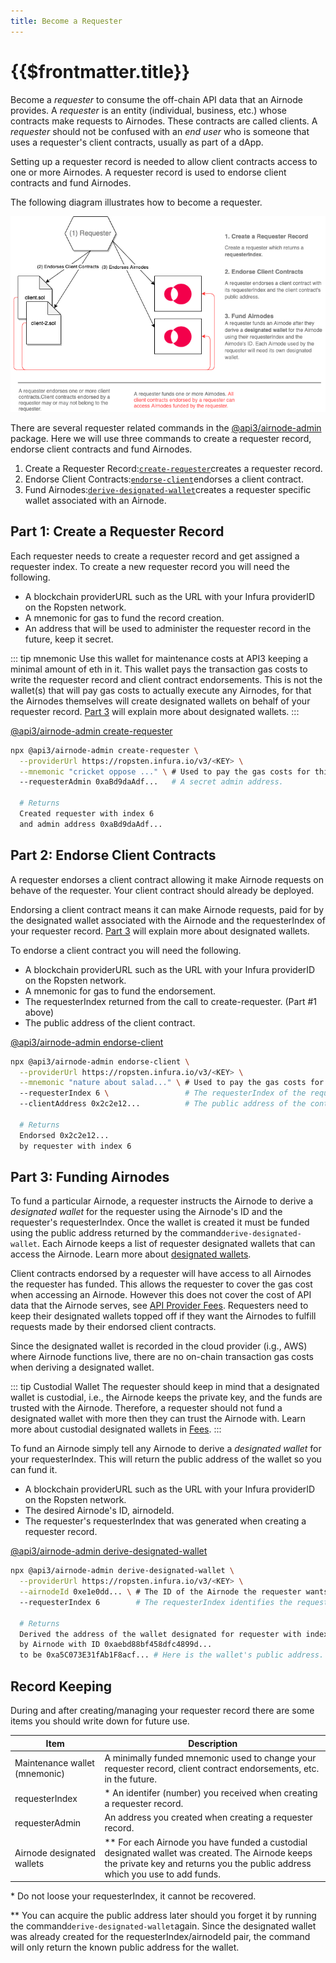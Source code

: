 ```yaml
---
title: Become a Requester
---
```


# {{$frontmatter.title}}

<TocHeader />
<TOC class="table-of-contents" :include-level="[2,3]" />

Become a _requester_ to consume the off-chain API data that an Airnode provides. A _requester_ is an entity (individual, business, etc.) whose contracts make requests to Airnodes. These contracts are called clients. A _requester_ should not be confused with an _end user_ who is someone that uses a requester's client contracts, usually as part of a dApp.

Setting up a requester record is needed to allow client contracts access to one or more Airnodes. A requester record is used to endorse client contracts and fund Airnodes.

The following diagram illustrates how to become a requester.

![become-requester](../assets/images/become-requester.png)

There are several requester related commands in the [@api3/airnode-admin](../technology/cli-commands.md#create-requester) package. Here we will use three commands to create a requester record, endorse client contracts and fund Airnodes.

1. Create a Requester Record:[`create-requester`](../technology/cli-commands.md#create-requester)creates a requester record.
2. Endorse Client Contracts:[`endorse-client`](../technology/cli-commands.md#endorse-client)endorses a client contract.
3. Fund Airnodes:[`derive-designated-wallet`](../technology/cli-commands.md#derive-designated-wallet)creates a requester specific wallet associated with an Airnode.

## Part 1: Create a Requester Record

Each requester needs to create a requester record and get assigned a requester index. To create a new requester record you will need the following.

- A blockchain providerURL such as the URL with your Infura providerID on the Ropsten network.
- A mnemonic for gas to fund the record creation.
- An address that will be used to administer the requester record in the future, keep it secret. 

::: tip mnemonic
Use this wallet for maintenance costs at API3 keeping a minimal amount of eth in it. This wallet pays the transaction gas costs to write the requester record and client contract endorsements. This is not the wallet(s) that will pay gas costs to actually execute any Airnodes, for that the Airnodes themselves will create designated wallets on behalf of your requester record. [Part 3](become-a-requester.md#part-3-funding-airnodes) will explain more about designated wallets.
:::

[@api3/airnode-admin create-requester](../technology/cli-commands.md#create-requester)

```bash
npx @api3/airnode-admin create-requester \
  --providerUrl https://ropsten.infura.io/v3/<KEY> \
  --mnemonic "cricket oppose ..." \ # Used to pay the gas costs for this transaction.
  --requesterAdmin 0xaBd9daAdf...   # A secret admin address.

  # Returns
  Created requester with index 6 
  and admin address 0xaBd9daAdf...
```

## Part 2: Endorse Client Contracts

A requester endorses a client contract allowing it make Airnode requests on behave of the requester. Your client contract should already be deployed. 

Endorsing a client contract means it can make Airnode requests, paid for by the designated wallet associated with the Airnode and the requesterIndex of your requester record. [Part 3](become-a-requester.md#part-3-funding-airnodes) will explain more about designated wallets.

To endorse a client contract you will need the following.

- A blockchain providerURL such as the URL with your Infura providerID on the Ropsten network.
- A mnemonic for gas to fund the endorsement.
- The requesterIndex returned from the call to create-requester. (Part #1 above)
- The public address of the client contract.

[@api3/airnode-admin endorse-client](../technology/cli-commands.md#endorse-client)

```bash
npx @api3/airnode-admin endorse-client \
  --providerUrl https://ropsten.infura.io/v3/<KEY> \
  --mnemonic "nature about salad..." \ # Used to pay the gas costs for this transaction.
  --requesterIndex 6 \                 # The requesterIndex of the requester record.
  --clientAddress 0x2c2e12...          # The public address of the contract to endorse.

  # Returns
  Endorsed 0x2c2e12... 
  by requester with index 6
```

## Part 3: Funding Airnodes

To fund a particular Airnode, a requester instructs the Airnode to derive a _designated wallet_ for the requester  using the Airnode's ID and the requester's requesterIndex. Once the wallet is created it must be funded using the public address returned by the command`derive-designated-wallet`. Each Airnode keeps a list of requester designated wallets that can access the Airnode. Learn more about [designated wallets](../technology/protocols/request-response/designated-wallet.md).

Client contracts endorsed by a requester will have access to all Airnodes the requester has funded. This allows the requester to cover the gas cost when accessing an Airnode. However this does not cover the cost of API data that the Airnode serves, see [API Provider Fees](fees.md#api-provider-fees). Requesters need to keep their designated wallets topped off if they want the Airnodes to fulfill requests made by their endorsed client contracts.

Since the designated wallet is recorded in the cloud provider (i.g., AWS) where Airnode functions live, there are no on-chain transaction gas costs when deriving a designated wallet.

::: tip Custodial Wallet
The requester should keep in mind that a designated wallet is custodial, i.e., the Airnode keeps the private key, and the funds are trusted with the Airnode. Therefore, a requester should not fund a designated wallet with more then they can trust the Airnode with. Learn more about custodial designated wallets in [Fees](fees.md#airnode-execution-fees).
:::

To fund an Airnode simply tell any Airnode to derive a _designated wallet_ for your requesterIndex. This will return the public address of the wallet so you can fund it.

- A blockchain providerURL such as the URL with your Infura providerID on the Ropsten network.
- The desired Airnode's ID, airnodeId.
- The requester's requesterIndex that was generated when creating a requester record.

[@api3/airnode-admin derive-designated-wallet](../technology/cli-commands.md#derive-designated-wallet)

```bash
npx @api3/airnode-admin derive-designated-wallet \
  --providerUrl https://ropsten.infura.io/v3/<KEY> \
  --airnodeId 0xe1e0dd... \ # The ID of the Airnode the requester wants access to.
  --requesterIndex 6        # The requesterIndex identifies the requester record.

  # Returns
  Derived the address of the wallet designated for requester with index 6 
  by Airnode with ID 0xaebd88bf458dfc4899d... 
  to be 0xa5C073E31fAb1F8acf... # Here is the wallet's public address.
```

## Record Keeping

During and after creating/managing your requester record there are some items you should write down for future use.

|Item|Description|
|-|-|
|Maintenance wallet (mnemonic)|A minimally funded mnemonic used to change your requester record, client contract endorsements, etc. in the future.|
|requesterIndex|* An identifer (number) you received when creating a requester record.|
|requesterAdmin|An address you created when creating a requester record.|
|Airnode designated wallets|** For each Airnode you have funded a custodial designated wallet was created. The Airnode keeps the private key and returns you the public address which you use to add funds. |


\* Do not loose your requesterIndex, it cannot be recovered.

\** You can acquire the public address later should you forget it by running the command`derive-designated-wallet`again. Since the designated wallet was already created for the requesterIndex/airnodeId pair, the command will only return the known public address for the wallet.